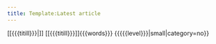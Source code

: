 ```yaml
---
title: Template:Latest article
---
```


<div>
[[{{{titill}}}|<span class="div frontpage-box-image" style="background-image:url({{fullurl:Special:Redirect/file/File:{{{mynd}}}|width=300}})"></span>]]
<span class="latest-articles-title">[[{{{titill}}}]]</span><span class="latest-articles-description">{{{words}}} {{{{{level}}}|small|category=no}}</span>
</div>